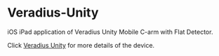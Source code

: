 # Veradius-Unity
iOS iPad application of Veradius Unity Mobile C-arm with Flat Detector.

Click [Veradius Unity](https://github.com/BennyDalby/Veradius-Unity/blob/master/Features_VeraiusUnity.pdf) for more details of the device.
